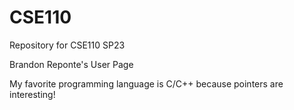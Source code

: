 # CSE110
Repository for CSE110 SP23

Brandon Reponte's User Page

My favorite programming language is C/C++ because pointers are interesting!